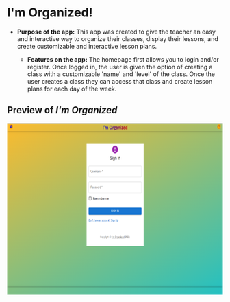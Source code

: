 # I'm Organized!
 
* **Purpose of the app:** 
   This app was created to give the teacher an easy and interactive way to organize their classes, display their lessons, and create customizable and interactive lesson plans.



   * **Features on the app:**
    The homepage first allows you to login and/or register. Once logged in, the user is given the option of creating a class with a customizable 'name' and 'level' of the class. Once the user creates a class they can access that class and create lesson plans for each day of the week.  

## Preview of *I'm Organized*

<img src=".\client\src\pictures\organized-signin.png" height="400px" width="600px">
